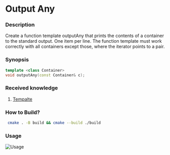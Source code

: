 # Output Any

### Description

Create a function template outputAny that prints the contents of a container to the
standard output. One item per line. The function template must work correctly with all
containers except those, where the iterator points to a pair.

### Synopsis
```c++
template <class Container>
void outputAny(const Container& c);
```

### Received knowledge
1. [Tempalte](https://en.cppreference.com/w/cpp/language/templates)

### How to Build?
```bash
 cmake . -B build && cmake --build ./build
 ```

### Usage
![Usage](.local/usage.svg)